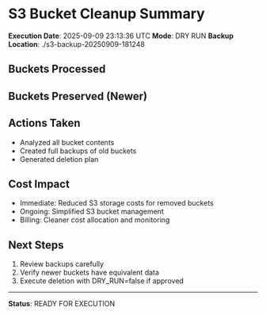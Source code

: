 # S3 Bucket Cleanup Summary

**Execution Date**: 2025-09-09 23:13:36 UTC
**Mode**: DRY RUN
**Backup Location**: ./s3-backup-20250909-181248

## Buckets Processed


## Buckets Preserved (Newer)


## Actions Taken
- Analyzed all bucket contents
- Created full backups of old buckets
- Generated deletion plan

## Cost Impact
- Immediate: Reduced S3 storage costs for removed buckets
- Ongoing: Simplified S3 bucket management
- Billing: Cleaner cost allocation and monitoring

## Next Steps
1. Review backups carefully
2. Verify newer buckets have equivalent data
3. Execute deletion with DRY_RUN=false if approved

---
**Status**: READY FOR EXECUTION
